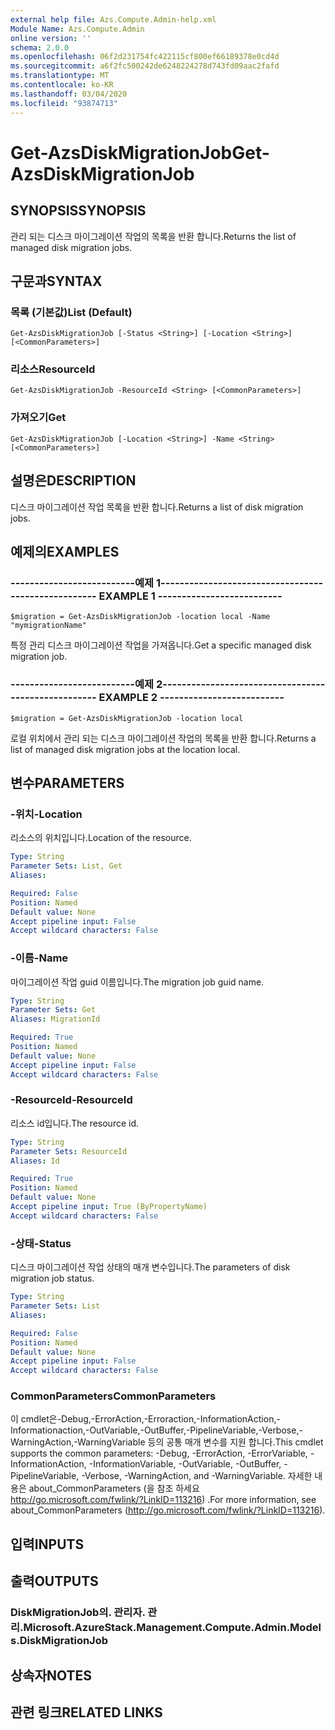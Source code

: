 ```yaml
---
external help file: Azs.Compute.Admin-help.xml
Module Name: Azs.Compute.Admin
online version: ''
schema: 2.0.0
ms.openlocfilehash: 06f2d231754fc422115cf800ef66189378e0cd4d
ms.sourcegitcommit: a6f2fc500242de6248224278d743fd09aac2fafd
ms.translationtype: MT
ms.contentlocale: ko-KR
ms.lasthandoff: 03/04/2020
ms.locfileid: "93874713"
---
```

# <span data-ttu-id="a2021-101">Get-AzsDiskMigrationJob</span><span class="sxs-lookup"><span data-stu-id="a2021-101">Get-AzsDiskMigrationJob</span></span>

## <span data-ttu-id="a2021-102">SYNOPSIS</span><span class="sxs-lookup"><span data-stu-id="a2021-102">SYNOPSIS</span></span>
<span data-ttu-id="a2021-103">관리 되는 디스크 마이그레이션 작업의 목록을 반환 합니다.</span><span class="sxs-lookup"><span data-stu-id="a2021-103">Returns the list of managed disk migration jobs.</span></span>

## <span data-ttu-id="a2021-104">구문과</span><span class="sxs-lookup"><span data-stu-id="a2021-104">SYNTAX</span></span>

### <span data-ttu-id="a2021-105">목록 (기본값)</span><span class="sxs-lookup"><span data-stu-id="a2021-105">List (Default)</span></span>
```
Get-AzsDiskMigrationJob [-Status <String>] [-Location <String>] [<CommonParameters>]
```

### <span data-ttu-id="a2021-106">리소스</span><span class="sxs-lookup"><span data-stu-id="a2021-106">ResourceId</span></span>
```
Get-AzsDiskMigrationJob -ResourceId <String> [<CommonParameters>]
```

### <span data-ttu-id="a2021-107">가져오기</span><span class="sxs-lookup"><span data-stu-id="a2021-107">Get</span></span>
```
Get-AzsDiskMigrationJob [-Location <String>] -Name <String> [<CommonParameters>]
```

## <span data-ttu-id="a2021-108">설명은</span><span class="sxs-lookup"><span data-stu-id="a2021-108">DESCRIPTION</span></span>
<span data-ttu-id="a2021-109">디스크 마이그레이션 작업 목록을 반환 합니다.</span><span class="sxs-lookup"><span data-stu-id="a2021-109">Returns a list of disk migration jobs.</span></span>

## <span data-ttu-id="a2021-110">예제의</span><span class="sxs-lookup"><span data-stu-id="a2021-110">EXAMPLES</span></span>

### <span data-ttu-id="a2021-111">--------------------------예제 1--------------------------</span><span class="sxs-lookup"><span data-stu-id="a2021-111">-------------------------- EXAMPLE 1 --------------------------</span></span>
```
$migration = Get-AzsDiskMigrationJob -location local -Name "mymigrationName"
```

<span data-ttu-id="a2021-112">특정 관리 디스크 마이그레이션 작업을 가져옵니다.</span><span class="sxs-lookup"><span data-stu-id="a2021-112">Get a specific managed disk migration job.</span></span>

### <span data-ttu-id="a2021-113">--------------------------예제 2--------------------------</span><span class="sxs-lookup"><span data-stu-id="a2021-113">-------------------------- EXAMPLE 2 --------------------------</span></span>
```
$migration = Get-AzsDiskMigrationJob -location local
```

<span data-ttu-id="a2021-114">로컬 위치에서 관리 되는 디스크 마이그레이션 작업의 목록을 반환 합니다.</span><span class="sxs-lookup"><span data-stu-id="a2021-114">Returns a list of managed disk migration jobs at the location local.</span></span>

## <span data-ttu-id="a2021-115">변수</span><span class="sxs-lookup"><span data-stu-id="a2021-115">PARAMETERS</span></span>

### <span data-ttu-id="a2021-116">-위치</span><span class="sxs-lookup"><span data-stu-id="a2021-116">-Location</span></span>
<span data-ttu-id="a2021-117">리소스의 위치입니다.</span><span class="sxs-lookup"><span data-stu-id="a2021-117">Location of the resource.</span></span>

```yaml
Type: String
Parameter Sets: List, Get
Aliases: 

Required: False
Position: Named
Default value: None
Accept pipeline input: False
Accept wildcard characters: False
```

### <span data-ttu-id="a2021-118">-이름</span><span class="sxs-lookup"><span data-stu-id="a2021-118">-Name</span></span>
<span data-ttu-id="a2021-119">마이그레이션 작업 guid 이름입니다.</span><span class="sxs-lookup"><span data-stu-id="a2021-119">The migration job guid name.</span></span>

```yaml
Type: String
Parameter Sets: Get
Aliases: MigrationId

Required: True
Position: Named
Default value: None
Accept pipeline input: False
Accept wildcard characters: False
```

### <span data-ttu-id="a2021-120">-ResourceId</span><span class="sxs-lookup"><span data-stu-id="a2021-120">-ResourceId</span></span>
<span data-ttu-id="a2021-121">리소스 id입니다.</span><span class="sxs-lookup"><span data-stu-id="a2021-121">The resource id.</span></span>

```yaml
Type: String
Parameter Sets: ResourceId
Aliases: Id

Required: True
Position: Named
Default value: None
Accept pipeline input: True (ByPropertyName)
Accept wildcard characters: False
```

### <span data-ttu-id="a2021-122">-상태</span><span class="sxs-lookup"><span data-stu-id="a2021-122">-Status</span></span>
<span data-ttu-id="a2021-123">디스크 마이그레이션 작업 상태의 매개 변수입니다.</span><span class="sxs-lookup"><span data-stu-id="a2021-123">The parameters of disk migration job status.</span></span>

```yaml
Type: String
Parameter Sets: List
Aliases: 

Required: False
Position: Named
Default value: None
Accept pipeline input: False
Accept wildcard characters: False
```

### <span data-ttu-id="a2021-124">CommonParameters</span><span class="sxs-lookup"><span data-stu-id="a2021-124">CommonParameters</span></span>
<span data-ttu-id="a2021-125">이 cmdlet은-Debug,-ErrorAction,-Erroraction,-InformationAction,-Informationaction,-OutVariable,-OutBuffer,-PipelineVariable,-Verbose,-WarningAction,-WarningVariable 등의 공통 매개 변수를 지원 합니다.</span><span class="sxs-lookup"><span data-stu-id="a2021-125">This cmdlet supports the common parameters: -Debug, -ErrorAction, -ErrorVariable, -InformationAction, -InformationVariable, -OutVariable, -OutBuffer, -PipelineVariable, -Verbose, -WarningAction, and -WarningVariable.</span></span> <span data-ttu-id="a2021-126">자세한 내용은 about_CommonParameters (을 참조 하세요 http://go.microsoft.com/fwlink/?LinkID=113216) .</span><span class="sxs-lookup"><span data-stu-id="a2021-126">For more information, see about_CommonParameters (http://go.microsoft.com/fwlink/?LinkID=113216).</span></span>

## <span data-ttu-id="a2021-127">입력</span><span class="sxs-lookup"><span data-stu-id="a2021-127">INPUTS</span></span>

## <span data-ttu-id="a2021-128">출력</span><span class="sxs-lookup"><span data-stu-id="a2021-128">OUTPUTS</span></span>

### <span data-ttu-id="a2021-129">DiskMigrationJob의. 관리자. 관리.</span><span class="sxs-lookup"><span data-stu-id="a2021-129">Microsoft.AzureStack.Management.Compute.Admin.Models.DiskMigrationJob</span></span>

## <span data-ttu-id="a2021-130">상속자</span><span class="sxs-lookup"><span data-stu-id="a2021-130">NOTES</span></span>

## <span data-ttu-id="a2021-131">관련 링크</span><span class="sxs-lookup"><span data-stu-id="a2021-131">RELATED LINKS</span></span>

